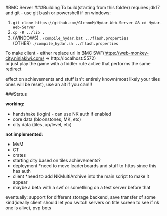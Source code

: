 #BMC Server
###Building
To build(starting from this folder) requires jdk17 and git - use git bash or powershell if on windows:

1. `git clone https://github.com/GlennnM/Hydar-Web-Server && cd Hydar-Web-Server`
2. `cp -R ../lib .`
3. (WINDOWS) `./compile_hydar.bat ../flash.properties`<br>
 (OTHER) `./compile_hydar.sh ../flash.properties`

To make client - either replace url in BMC SWF(https://web-monkey-city.ninjakiwi.com/ -> http://localhost:5572)<br>or just play the game with a fiddler rule active that performs the same redirect

effect on achievements and stuff isn't entirely known(most likely your tiles ones will be reset), use an alt if you can!!!

###Status

**working:** 
- handshake (login) - can use NK auth if enabled
- core data (bloonstones, MK, etc)
- city data (tiles, xp/level, etc)

**not implemented:** 

- MvM
- CT
- crates
- starting city based on tiles achievements?
- deployment *need to move leaderboards and stuff to https since this has auth
- client *need to add NKMultiArchive into the main script to make it appear
- maybe a beta with a swf or something on a test server before that

eventually: support for different storage backend, save transfer of some kind(ideally client should let you switch servers on title screen to see if nk one is alive), pvp bots

